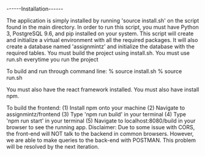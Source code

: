 ------Installation------

The application is simply installed by running 'source install.sh' on the script 
found in the main directory. In order to run this script, you must have Python 3, 
PostgreSQL 9.6, and pip installed on your system. 
This script will create and initialize a virtual environment with all the
required packages. It will also create a database named 'assignmintz' and 
initialize the database with the required tables. You must build the project 
using install.sh. You must use run.sh everytime you run the project

To build and run through command line: 
%	source install.sh
%	source run.sh

You must also have the react framework installed.
You must also have install npm.

To build the frontend:
(1) Install npm onto your machine
(2) Navigate to assignmintz/frontend
(3) Type 'npm run build' in your terminal
(4) Type 'npm run start' in your terminal
(5) Navigate to localhost:8080/build in your browser to see the running app.
Disclaimer: Due to some issue with CORS, the front-end will NOT talk to the
backend in common browsers. However, we are able to make queries to the back-end with POSTMAN.
This problem will be resolved by the next iteration.
